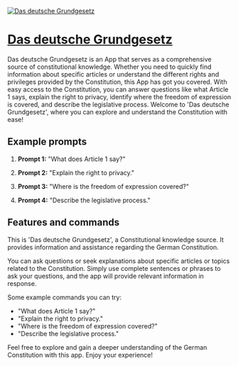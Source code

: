 [![Das deutsche Grundgesetz](https://files.oaiusercontent.com/file-mCEgVGxP75rXePI1BgFd6dio?se=2123-10-17T09%3A23%3A12Z&sp=r&sv=2021-08-06&sr=b&rscc=max-age%3D31536000%2C%20immutable&rscd=attachment%3B%20filename%3D3cd29fdb-f386-49c8-95ce-fc29282d2744.png&sig=bq9%2B8M%2BXYfolnXwieAs6T2UXPPLnuDQMd9FY1YCVSOQ%3D)](https://chat.openai.com/g/g-AsP6hcNfO-das-deutsche-grundgesetz)

# [Das deutsche Grundgesetz](https://chat.openai.com/g/g-AsP6hcNfO-das-deutsche-grundgesetz)

Das deutsche Grundgesetz is an App that serves as a comprehensive source of constitutional knowledge. Whether you need to quickly find information about specific articles or understand the different rights and privileges provided by the Constitution, this App has got you covered. With easy access to the Constitution, you can answer questions like what Article 1 says, explain the right to privacy, identify where the freedom of expression is covered, and describe the legislative process. Welcome to 'Das deutsche Grundgesetz', where you can explore and understand the Constitution with ease!

## Example prompts

1. **Prompt 1:** "What does Article 1 say?"

2. **Prompt 2:** "Explain the right to privacy."

3. **Prompt 3:** "Where is the freedom of expression covered?"

4. **Prompt 4:** "Describe the legislative process."

## Features and commands

This is 'Das deutsche Grundgesetz', a Constitutional knowledge source. It provides information and assistance regarding the German Constitution.

You can ask questions or seek explanations about specific articles or topics related to the Constitution. Simply use complete sentences or phrases to ask your questions, and the app will provide relevant information in response.

Some example commands you can try:

- "What does Article 1 say?"
- "Explain the right to privacy."
- "Where is the freedom of expression covered?"
- "Describe the legislative process."

Feel free to explore and gain a deeper understanding of the German Constitution with this app. Enjoy your experience!